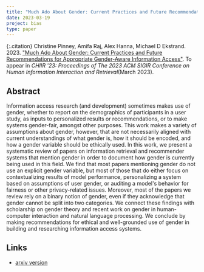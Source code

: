 ```yaml
---
title: "Much Ado About Gender: Current Practices and Future Recommendations for Appropriate Gender-Aware Information Access"
date: 2023-03-19
project: bias
type: paper
---
```


{:.citation}
Christine Pinney, Amifa Raj, Alex Hanna, Michael D Ekstrand. 2023. ["Much Ado About Gender: Current Practices and Future Recommendations for Appropriate Gender-Aware Information Access"](#). To appear in <cite>CHIIR '23: Proceedings of The 2023 ACM SIGIR Conference on Human Information Interaction and Retrieval</cite>(March 2023).
## Abstract

Information access research (and development) sometimes makes use of gender, whether to report on the demographics of participants in a user study, as inputs to personalized results or recommendations, or to make systems gender-fair, amongst other purposes. This work makes a variety of assumptions about gender, however, that are not necessarily aligned with current understandings of what gender is, how it should be encoded, and how a gender variable should be ethically used. In this work, we present a systematic review of papers on information retrieval and recommender systems that mention gender in order to document how gender is currently being used in this field. We find that most papers mentioning gender do not use an explicit gender variable, but most of those that do either focus on contextualizing results of model performance, personalizing a system based on assumptions of user gender, or auditing a model's behavior for fairness or other privacy-related issues. Moreover, most of the papers we review rely on a binary notion of gender, even if they acknowledge that gender cannot be split into two categories. We connect these findings with scholarship on gender theory and recent work on gender in human-computer interaction and natural language processing. We conclude by making recommendations for ethical and well-grounded use of gender in building and researching information access systems.

## Links

- [arxiv version](https://arxiv.org/abs/2301.04780)